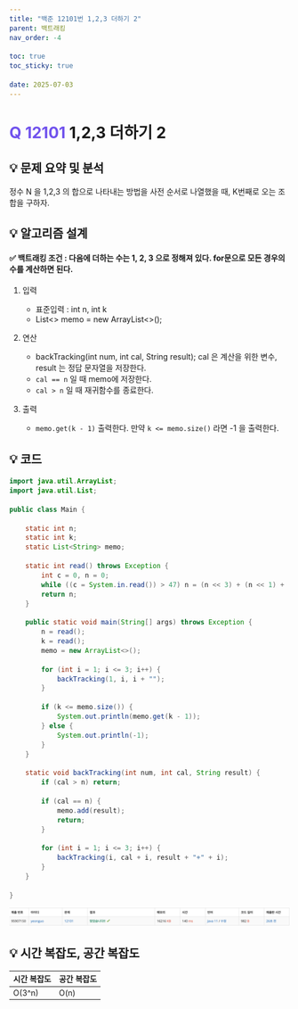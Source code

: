 ```yaml
---
title: "백준 12101번 1,2,3 더하기 2"
parent: 백트래킹
nav_order: -4

toc: true
toc_sticky: true

date: 2025-07-03
---
```


# <span style="color: #7153ED; font-weight: bold;">Q 12101 </span> 1,2,3 더하기 2

## 💡 문제 요약 및 분석

정수 N 을 1,2,3 의 합으로 나타내는 방법을 사전 순서로 나열했을 때, K번째로 오는 조합을 구하자.

## 💡 알고리즘 설계

#### ✅ 백트래킹 조건 : 다음에 더하는 수는 1, 2, 3 으로 정해져 있다. for문으로 모든 경우의 수를 계산하면 된다.

1. 입력

    - 표준입력 : int n, int k
    - List<> memo = new ArrayList<>();

2. 연산

    - backTracking(int num, int cal, String result); cal 은 계산을 위한 변수, result 는 정답 문자열을 저장한다.
    - ```cal == n``` 일 때 memo에 저장한다.
    - ```cal > n``` 일 때 재귀함수를 종료한다.

3. 출력

    - ```memo.get(k - 1)``` 출력한다. 만약 ```k <= memo.size()``` 라면 -1 을 출력한다.

## 💡 코드

``` java
import java.util.ArrayList;
import java.util.List;

public class Main {

    static int n;
    static int k;
    static List<String> memo;

    static int read() throws Exception {
        int c = 0, n = 0;
        while ((c = System.in.read()) > 47) n = (n << 3) + (n << 1) + (c & 15);
        return n;
    }

    public static void main(String[] args) throws Exception {
        n = read();
        k = read();
        memo = new ArrayList<>();

        for (int i = 1; i <= 3; i++) {
            backTracking(1, i, i + "");
        }

        if (k <= memo.size()) {
            System.out.println(memo.get(k - 1));
        } else {
            System.out.println(-1);
        }
    }

    static void backTracking(int num, int cal, String result) {
        if (cal > n) return;

        if (cal == n) {
            memo.add(result);
            return;
        }

        for (int i = 1; i <= 3; i++) {
            backTracking(i, cal + i, result + "+" + i);
        }
    }

}
```

<img src="/assets/images/pages/algorithms/back tracking/스크린샷 2025-07-03 오후 2.02.37.png">

<!-- ## 💡 틀린 부분 분석 -->

<!-- ## 💡 알고리즘 재설계 및 정답 코드 -->

## 💡 시간 복잡도, 공간 복잡도

| 시간 복잡도 | 공간 복잡도 |
|---|---|
| O(3^n) | O(n) |

<!-- ## 💡 다른 풀이 -->

<!-- ## 💡 느낀점 및 기억할 정보 -->